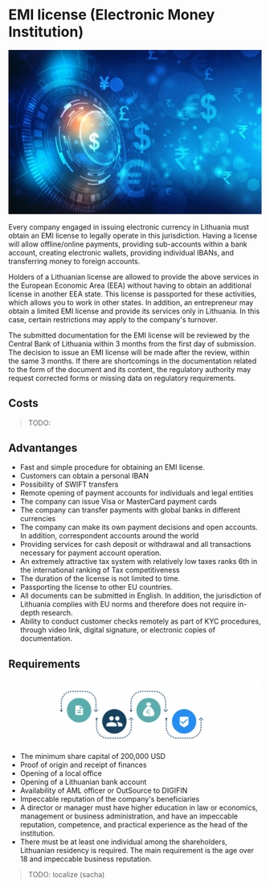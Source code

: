# EMI license (Electronic Money Institution)

![](img/emi1.png)  

Every company engaged in issuing electronic currency in Lithuania must obtain an EMI license to legally operate in this jurisdiction. Having a license will allow offline/online payments, providing sub-accounts within a bank account, creating electronic wallets, providing individual IBANs, and transferring money to foreign accounts.

Holders of a Lithuanian license are allowed to provide the above services in the European Economic Area (EEA) without having to obtain an additional license in another EEA state. This license is passported for these activities, which allows you to work in other states. In addition, an entrepreneur may obtain a limited EMI license and provide its services only in Lithuania. In this case, certain restrictions may apply to the company's turnover.


The submitted documentation for the EMI license will be reviewed by the Central Bank of Lithuania within 3 months from the first day of submission. The decision to issue an EMI license will be made after the review, within the same 3 months. If there are shortcomings in the documentation related to the form of the document and its content, the regulatory authority may request corrected forms or missing data on regulatory requirements.

## Costs

> TODO: 

## Advantanges

- Fast and simple procedure for obtaining an EMI license.
- Customers can obtain a personal IBAN
- Possibility of SWIFT transfers
- Remote opening of payment accounts for individuals and legal entities
- The company can issue Visa or MasterCard payment cards
- The company can transfer payments with global banks in different currencies
- The company can make its own payment decisions and open accounts. In addition, correspondent accounts around the world
- Providing services for cash deposit or withdrawal and all transactions necessary for payment account operation.
- An extremely attractive tax system with relatively low taxes ranks 6th in the international ranking of Tax competitiveness
- The duration of the license is not limited to time.
- Passporting the license to other EU countries.
- All documents can be submitted in English. In addition, the jurisdiction of Lithuania complies with EU norms and therefore does not require in-depth research.
- Ability to conduct customer checks remotely as part of KYC procedures, through video link, digital signature, or electronic copies of documentation.

## Requirements

![](img/emi_requirements.png)  

- The minimum share capital of 200,000 USD 
- Proof of origin and receipt of finances
- Opening of a local office
- Opening of a Lithuanian bank account
- Availability of AML officer or OutSource to DIGIFIN
- Impeccable reputation of the company's beneficiaries
- A director or manager must have higher education in law or economics, management or business administration, and have an impeccable reputation, competence, and practical experience as the head of the institution.
- There must be at least one individual among the shareholders, Lithuanian residency is required. The main requirement is the age over 18 and impeccable business reputation.

> TODO: localize (sacha)